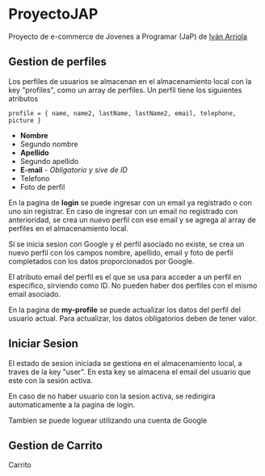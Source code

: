 # ProyectoJAP
Proyecto de e-commerce de Jovenes a Programar (JaP) de [Iván Arriola](https://github.com/ivan1arriola)

## Gestion de perfiles
Los perfiles de usuarios se almacenan en el almacenamiento local con la key "profiles", como un array de perfiles.
Un perfil tiene los siguientes atributos
~~~
profile = { name, name2, lastName, lastName2, email, telephone, picture }
~~~

- **Nombre**
- Segundo nombre 
- **Apellido**
- Segundo apellido
- **E-mail** - *Obligatorio y sive de ID*
- Telefono
- Foto de perfil

En la pagina de **login** se puede ingresar con un email ya registrado o con uno sin registrar.
En caso de ingresar con un email no registrado con anterioridad, se crea un nuevo perfil con ese email y se agrega al
array de perfiles en el almacenamiento local.

Si se inicia sesion con Google y el perfil asociado no existe, se crea un nuevo perfil con los campos nombre, apellido, email y foto de perfil completados con los datos proporcionados por Google.

El atributo email del perfil es el que se usa para acceder a un perfil en especifico, sirviendo como ID.
No pueden haber dos perfiles con el mismo email asociado.

En la pagina de **my-profile** se puede actualizar los datos del perfil del usuario actual. Para actualizar, los
datos obligatorios deben de tener valor.

## Iniciar Sesion

El estado de sesion iniciada se gestiona en el almacenamiento local, a traves de la key "user".
En esta key se almacena el email del usuario que este con la sesión activa.

En caso de no haber usuario con la sesion activa, se redirigira automaticamente a la pagina de login.

Tambien se puede loguear utilizando una cuenta de Google

## Gestion de Carrito
Carrito

##
